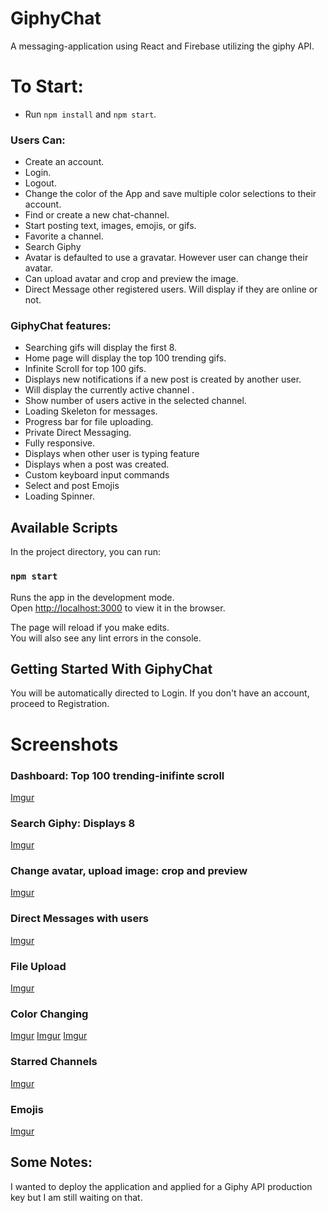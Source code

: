 # GiphyChat

A messaging-application using React and Firebase utilizing the giphy API.  

# To Start: 

* Run `npm install` and `npm start`.

### Users Can:
* Create an account.  
* Login.  
* Logout.
* Change the color of the App and save multiple color selections to their account.
* Find or create a new chat-channel.
* Start posting text, images, emojis, or gifs. 
* Favorite a channel.
* Search Giphy
* Avatar is defaulted to use a gravatar. However user can change their avatar.
* Can upload avatar and crop and preview the image.
* Direct Message other registered users. Will display if they are online or not.

### GiphyChat features:
* Searching gifs will display the first 8.  
* Home page will display the top 100 trending gifs.  
* Infinite Scroll for top 100 gifs.
* Displays new notifications if a new post is created by another user.  
* Will display the currently active channel .
* Show number of users active in the selected channel.
* Loading Skeleton for messages.
* Progress bar for file uploading.
* Private Direct Messaging.
* Fully responsive.
* Displays when other user is typing feature
* Displays when a post was created.
* Custom keyboard input commands
* Select and post Emojis
* Loading Spinner.


## Available Scripts

In the project directory, you can run:

### `npm start`

Runs the app in the development mode.<br>
Open [http://localhost:3000](http://localhost:3000) to view it in the browser.

The page will reload if you make edits.<br>
You will also see any lint errors in the console.

## Getting Started With GiphyChat

You will be automatically directed to Login.  If you don't have an account, proceed to Registration. 


# Screenshots

### Dashboard: Top 100 trending-inifinte scroll
[Imgur](https://i.imgur.com/wnXyLBg.png)

### Search Giphy: Displays 8
[Imgur](https://i.imgur.com/hUyghU3.png)

### Change avatar, upload image: crop and preview
[Imgur](https://i.imgur.com/A4q63ak.png)

### Direct Messages with users
[Imgur](https://i.imgur.com/0PetWiU.png)

### File Upload
[Imgur](https://i.imgur.com/LjgonVr.png)

### Color Changing
[Imgur](https://i.imgur.com/C8L97l2.png)
[Imgur](https://i.imgur.com/VYuXyC0.png)
[Imgur](https://i.imgur.com/mpokDO9.png)

### Starred Channels
[Imgur](https://i.imgur.com/Bu49ZUn.png)

### Emojis
[Imgur](https://i.imgur.com/r63lmId.png)


## Some Notes:
I wanted to deploy the application and applied for a Giphy API production key but I am still waiting on that.  
